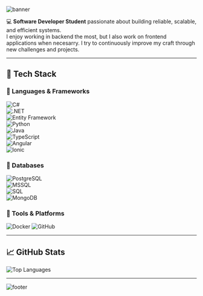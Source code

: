 <!-- Top Banner -->
![banner](https://capsule-render.vercel.app/api?type=waving&color=0:0077FF,100:00C4FF&height=200&section=header&text=👋%20Hi,%20I'm%20Emil%20💻&fontSize=45&fontColor=ffffff&fontAlignY=35&desc=Full-Stack%20Developer%20|%20C%23%20•%20.NET%20•%20Python%20•%20Java%20•%20Angular&descAlignY=60&descAlign=50)

💻 **Software Developer Student** passionate about building reliable, scalable, and efficient systems.  
I enjoy working in backend the most, but I also work on frontend applications when necesarry. I try to continuously improve my craft through new challenges and projects.  

---

## 🚀 Tech Stack  

### 🔹 Languages & Frameworks  
![C#](https://img.shields.io/badge/C%23-239120?style=for-the-badge&logo=c-sharp&logoColor=white)  
![.NET](https://img.shields.io/badge/.NET-512BD4?style=for-the-badge&logo=dotnet&logoColor=white)  
![Entity Framework](https://img.shields.io/badge/Entity%20Framework-512BD4?style=for-the-badge&logo=dotnet&logoColor=white)  
![Python](https://img.shields.io/badge/Python-3776AB?style=for-the-badge&logo=python&logoColor=white)  
![Java](https://img.shields.io/badge/Java-007396?style=for-the-badge&logo=openjdk&logoColor=white)  
![TypeScript](https://img.shields.io/badge/TypeScript-3178C6?style=for-the-badge&logo=typescript&logoColor=white)  
![Angular](https://img.shields.io/badge/Angular-DD0031?style=for-the-badge&logo=angular&logoColor=white)  
![Ionic](https://img.shields.io/badge/Ionic-3880FF?style=for-the-badge&logo=ionic&logoColor=white)  

### 🔹 Databases  
![PostgreSQL](https://img.shields.io/badge/PostgreSQL-316192?style=for-the-badge&logo=postgresql&logoColor=white)  
![MSSQL](https://img.shields.io/badge/Microsoft_SQL_Server-CC2927?style=for-the-badge&logo=microsoftsqlserver&logoColor=white)  
![SQL](https://img.shields.io/badge/SQL-4479A1?style=for-the-badge&logo=database&logoColor=white)  
![MongoDB](https://img.shields.io/badge/MongoDB-47A248?style=for-the-badge&logo=mongodb&logoColor=white)  


### 🔹 Tools & Platforms  
![Docker](https://img.shields.io/badge/Docker-2496ED?style=for-the-badge&logo=docker&logoColor=white) 
![GitHub](https://img.shields.io/badge/GitHub-181717?style=for-the-badge&logo=github&logoColor=white)  

---

## 📈 GitHub Stats  

![Top Languages](https://github-readme-stats.vercel.app/api/top-langs/?username=emil476m&layout=compact&theme=tokyonight)  

---


<!-- Footer Banner -->
![footer](https://capsule-render.vercel.app/api?type=waving&color=0:00C4FF,100:0077FF&height=120&section=footer&text=🚀%20Always%20Learning%20•%20Always%20Building%20🚀&fontSize=20&fontColor=ffffff)
